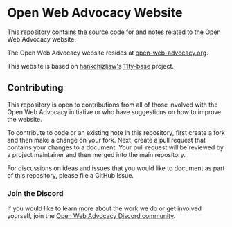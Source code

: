 # Open Web Advocacy Website

This repository contains the source code for and notes related to the Open Web Advocacy website.

The Open Web Advocacy website resides at [open-web-advocacy.org](https://open-web-advocacy.org).

This website is based on [hankchizljaw's](https://github.com/hankchizljaw) [11ty-base](https://github.com/hankchizljaw/11ty-base) project.

## Contributing

This repository is open to contributions from all of those involved with the Open Web Advocacy initiative or who have suggestions on how to improve the website.

To contribute to code or an existing note in this repository, first create a fork and then make a change on your fork. Next, create a pull request that contains your changes to a document. Your pull request will be reviewed by a project maintainer and then merged into the main repository.

For discussions on ideas and issues that you would like to document as part of this repository, please file a GitHub Issue.

### Join the Discord

If you would like to learn more about the work we do or get involved yourself, join the [Open Web Advocacy Discord community](https://discord.gg/x53hkqrRKx).

